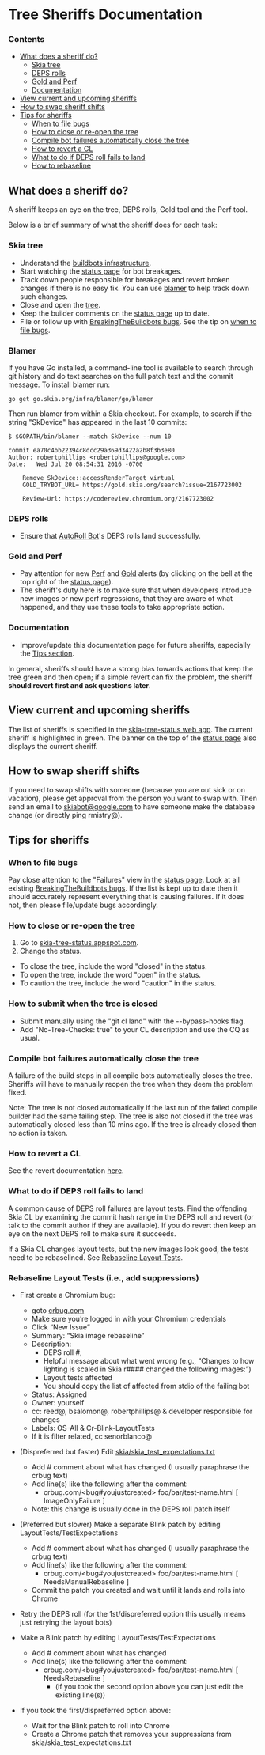 Tree Sheriffs Documentation
===========================

### Contents ###

*   [What does a sheriff do?](#what_is_a_sheriff)
    +   [Skia tree](#skia_tree)
    +   [DEPS rolls](#deps_rolls)
    +   [Gold and Perf](#gold_and_perf)
    +   [Documentation](#sheriff_doc)
*   [View current and upcoming sheriffs](#view_current_upcoming_sheriffs)
*   [How to swap sheriff shifts](#how_to_swap)
*   [Tips for sheriffs](#tips)
    +   [When to file bugs](#when_to_file_bugs)
    +   [How to close or re-open the tree](#how_close_tree)
    +   [Compile bot failures automatically close the tree](#tree_closers)
    +   [How to revert a CL](#how_to_revert)
    +   [What to do if DEPS roll fails to land](#deps_roll_failures)
    +   [How to rebaseline](#how_to_rebaseline)


<a name="what_is_a_sheriff"></a>
What does a sheriff do?
-----------------------

A sheriff keeps an eye on the tree, DEPS rolls, Gold tool and the Perf tool.

Below is a brief summary of what the sheriff does for each task:

<a name="skia_tree"></a>
### Skia tree
* Understand the [buildbots infrastructure](https://skia.org/dev/testing/buildbot).
* Start watching the [status page](https://status.skia.org) for bot breakages.
* Track down people responsible for breakages and revert broken changes if there is no easy fix. You can use [blamer](#blamer) to help track down such changes.
* Close and open the [tree](http://skia-tree-status.appspot.com).
* Keep the builder comments on the [status page](https://status.skia.org) up to date.
* File or follow up with [BreakingTheBuildbots bugs](https://bug.skia.org/?q=label:BreakingTheBuildbots). See the tip on [when to file bugs](#when_to_file_bugs).

<a name="blamer"></a>
### Blamer
If you have Go installed, a command-line tool is available to search through
git history and do text searches on the full patch text and the commit
message. To install blamer run:

    go get go.skia.org/infra/blamer/go/blamer

Then run blamer from within a Skia checkout. For example, to search if the
string "SkDevice" has appeared in the last 10 commits:

    $ $GOPATH/bin/blamer --match SkDevice --num 10

    commit ea70c4bb22394c8dcc29a369d3422a2b8f3b3e80
    Author: robertphillips <robertphillips@google.com>
    Date:   Wed Jul 20 08:54:31 2016 -0700

        Remove SkDevice::accessRenderTarget virtual
        GOLD_TRYBOT_URL= https://gold.skia.org/search?issue=2167723002

        Review-Url: https://codereview.chromium.org/2167723002

<a name="deps_rolls"></a>
### DEPS rolls
* Ensure that [AutoRoll Bot](https://autoroll.skia.org)'s DEPS rolls land successfully.

<a name="gold_and_perf"></a>
### Gold and Perf
* Pay attention for new [Perf](https://perf.skia.org/) and [Gold](https://gold.skia.org/) alerts (by clicking on the bell at the top right of the [status page](https://status.skia.org)).
* The sheriff's duty here is to make sure that when developers introduce new images or new perf regressions, that they are aware of what happened, and they use these tools to take appropriate action.

<a name="sheriff_doc"></a>
### Documentation
* Improve/update this documentation page for future sheriffs, especially the [Tips section](#tips).

In general, sheriffs should have a strong bias towards actions that keep the tree green and then open; if a simple revert can fix the problem, the sheriff <b>should revert first and ask questions later</b>.


<a name="view_current_upcoming_sheriffs"></a>
View current and upcoming sheriffs
----------------------------------

The list of sheriffs is specified in the [skia-tree-status web app](https://skia-tree-status.appspot.com/sheriff). The current sheriff is highlighted in green.
The banner on the top of the [status page](https://status.skia.org) also displays the current sheriff.


<a name="how_to_swap"></a>
How to swap sheriff shifts
--------------------------

If you need to swap shifts with someone (because you are out sick or on vacation), please get approval from the person you want to swap with. Then send an email to skiabot@google.com to have someone make the database change (or directly ping rmistry@).


<a name="tips"></a>
Tips for sheriffs
-----------------

<a name="when_to_file_bugs"></a>
### When to file bugs

Pay close attention to the "Failures" view in the [status page](https://status.skia.org).
Look at all existing [BreakingTheBuildbots bugs](https://bug.skia.org/?q=label:BreakingTheBuildbots). If the list is kept up to date then it should accurately represent everything that is causing failures. If it does not, then please file/update bugs accordingly.


<a name="how_close_tree"></a>
### How to close or re-open the tree

1. Go to [skia-tree-status.appspot.com](skia-tree-status.appspot.com).
2. Change the status.
 *  To close the tree, include the word "closed" in the status.
 * To open the tree, include the word "open" in the status.
 * To caution the tree, include the word "caution" in the status.


<a name="how_to_submit_when_tree_closed"></a>
### How to submit when the tree is closed

* Submit manually using the "git cl land" with the --bypass-hooks flag.
* Add "No-Tree-Checks: true" to your CL description and use the CQ as usual.


<a name="tree_closers"></a>
### Compile bot failures automatically close the tree

A failure of the build steps in all compile bots automatically closes the tree. Sheriffs will have to manually reopen the tree when they deem the problem fixed.

Note: The tree is not closed automatically if the last run of the failed compile builder had the same failing step. The tree is also not closed if the tree was automatically closed less than 10 mins ago. If the tree is already closed then no action is taken.


<a name="how_to_revert"></a>
### How to revert a CL

See the revert documentation [here](https://skia.org/dev/contrib/revert).


<a name="deps_roll_failures"></a>
### What to do if DEPS roll fails to land

A common cause of DEPS roll failures are layout tests. Find the offending Skia CL by examining the commit hash range in the DEPS roll and revert (or talk to the commit author if they are available). If you do revert then keep an eye on the next DEPS roll to make sure it succeeds.

If a Skia CL changes layout tests, but the new images look good, the tests need to be rebaselined. See [Rebaseline Layout Tests](#how_to_rebaseline).

<a name="how_to_rebaseline"></a>
### Rebaseline Layout Tests (i.e., add suppressions)

* First create a Chromium bug:
  * goto [crbug.com](https://crbug.com)
  * Make sure you’re logged in with your Chromium credentials
  * Click “New Issue”
  * Summary: “Skia image rebaseline”
  * Description:
      * DEPS roll #,
      * Helpful message about what went wrong (e.g., “Changes to how lighting is scaled in Skia r#### changed the following images:”)
      * Layout tests affected
      * You should copy the list of affected from stdio of the failing bot
  * Status: Assigned
  * Owner: yourself
  * cc: reed@, bsalomon@, robertphillips@ & developer responsible for changes
  * Labels: OS-All & Cr-Blink-LayoutTests
  * If it is filter related, cc senorblanco@

* (Dispreferred but faster) Edit [skia/skia_test_expectations.txt](https://chromium.googlesource.com/chromium/src/+/master/skia/skia_test_expectations.txt)
  * Add # comment about what has changed (I usually paraphrase the crbug text)
  * Add line(s) like the following after the comment:
      * crbug.com/<bug#youjustcreated> foo/bar/test-name.html [ ImageOnlyFailure ]
  * Note: this change is usually done in the DEPS roll patch itself

* (Preferred but slower) Make a separate Blink patch by editing LayoutTests/TestExpectations
  * Add # comment about what has changed (I usually paraphrase the crbug text)
  * Add line(s) like the following after the comment:
      * crbug.com/<bug#youjustcreated> foo/bar/test-name.html [ NeedsManualRebaseline ]
  * Commit the patch you created and wait until it lands and rolls into Chrome

* Retry the DEPS roll (for the 1st/dispreferred option this usually means just retrying the layout bots)
* Make a Blink patch by editing LayoutTests/TestExpectations
  * Add # comment about what has changed
  * Add line(s) like the following after the comment:
      * crbug.com/<bug#youjustcreated> foo/bar/test-name.html [ NeedsRebaseline ]
        * (if you took the second option above you can just edit the existing line(s))

* If you took the first/dispreferred option above:
  * Wait for the Blink patch to roll into Chrome
  * Create a Chrome patch that removes your suppressions from skia/skia_test_expectations.txt


